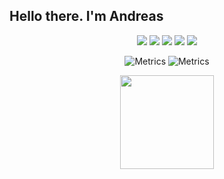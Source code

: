 ## Hello there. I'm Andreas

<div align="center">
  <a href="https://www.youtube.com/channel/UCAapQPihoSGKeLb4tcksqCA" target="_blank"><img src="https://img.shields.io/badge/YouTube-FF0000?style=for-the-badge&logo=youtube&logoColor=white" target="_blank"></a>
    <a href="https://www.twitch.tv/Clotic_" target="_blank"><img src="https://img.shields.io/badge/Twitch-9146FF?style=for-the-badge&logo=twitch&logoColor=white" target="_blank"></a>
 <a href="https://discordapp.com/users/Clotic#5747" target="_blank"><img src="https://img.shields.io/badge/Discord-7289DA?style=for-the-badge&logo=discord&logoColor=white" target="_blank"></a>
  <a href = "mailto:isidorssona@gmail.com"><img src="https://img.shields.io/badge/-Gmail-%23333?style=for-the-badge&logo=gmail&logoColor=white" target="_blank"></a>
  <a href="https://www.linkedin.com/in/andreas-isidorsson-457027148" target="_blank"><img src="https://img.shields.io/badge/-LinkedIn-%230077B5?style=for-the-badge&logo=linkedin&logoColor=white" target="_blank"></a>
</div>

<div align="center">

 ![Metrics](https://metrics.lecoq.io/Cloticc?template=classic&wakatime=1&base.indepth=false&base.hireable=false&wakatime.days=7&wakatime.sections=time%2C%20projects%2C%20projects-graphs%2C%20languages%2C%20languages-graphs%2C%20editors%2C%20os&wakatime.limit=5&wakatime.url=https%3A%2F%2Fwakatime.com&wakatime.user=current&wakatime.languages.other=false&wakatime.repositories.visibility=all&config.timezone=Europe%2FStockholm)
![Metrics](https://metrics.lecoq.io/Cloticc?template=classic&base.indepth=false&base.hireable=false&config.timezone=Europe%2FStockholm)
  <a href="https://github.com/Cloticc">
  <!-- <img height="150em" src="https://github-readme-stats.vercel.app/api?username=Cloticc&show_icons=true&theme=dracula&include_all_commits=true&count_private=true"/> -->
  <img height="150em" src="https://github-readme-stats.vercel.app/api/top-langs/?username=Cloticc&layout=compact&langs_count=7&theme=dracula"/>



</div>
